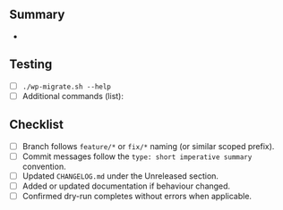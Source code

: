 ## Summary
- 

## Testing
- [ ] `./wp-migrate.sh --help`
- [ ] Additional commands (list): 

## Checklist
- [ ] Branch follows `feature/*` or `fix/*` naming (or similar scoped prefix).
- [ ] Commit messages follow the `type: short imperative summary` convention.
- [ ] Updated `CHANGELOG.md` under the Unreleased section.
- [ ] Added or updated documentation if behaviour changed.
- [ ] Confirmed dry-run completes without errors when applicable.
